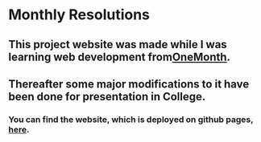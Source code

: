 # Monthly Resolutions
## This project website was made while I was learning web development from[OneMonth](https://onemonth.com/). 
## Thereafter some major modifications to it have been done for presentation in College.
### You can find the website, which is deployed on github pages, [here](https://narendra404.github.io/MonthlyResolutions/).
